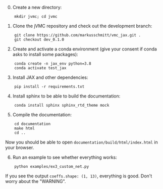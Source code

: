 0. Create a new directory:

```
	mkdir jvmc; cd jvmc
```

1. Clone the jVMC repository and check out the development branch:

```
	git clone https://github.com/markusschmitt/vmc_jax.git .
	git checkout dev_0.1.0
```

2. Create and activate a conda environment (give your consent if conda asks to install some packages):

```
	conda create -n jax_env python=3.8
	conda activate test_jax
```

3. Install JAX and other dependencies:

```
	pip install -r requirements.txt
```

4. Install sphinx to be able to build the documentation:

```
	conda install sphinx sphinx_rtd_theme mock
```

5. Compile the documentation:

```
	cd documentation
	make html
	cd ..
```

Now you should be able to open ``documentation/build/html/index.html`` in your browser.

6. Run an example to see whether everything works:

```
	python examples/ex3_custom_net.py 
```

If you see the output ``coeffs.shape: (1, 13)``, everything is good. Don't worry about the "WARNING".

